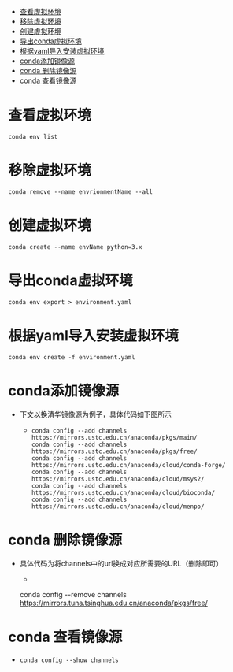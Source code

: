 <!-- START doctoc generated TOC please keep comment here to allow auto update -->
<!-- DON'T EDIT THIS SECTION, INSTEAD RE-RUN doctoc TO UPDATE -->

- [查看虚拟环境](#%E6%9F%A5%E7%9C%8B%E8%99%9A%E6%8B%9F%E7%8E%AF%E5%A2%83)
- [移除虚拟环境](#%E7%A7%BB%E9%99%A4%E8%99%9A%E6%8B%9F%E7%8E%AF%E5%A2%83)
- [创建虚拟环境](#%E5%88%9B%E5%BB%BA%E8%99%9A%E6%8B%9F%E7%8E%AF%E5%A2%83)
- [导出conda虚拟环境](#%E5%AF%BC%E5%87%BAconda%E8%99%9A%E6%8B%9F%E7%8E%AF%E5%A2%83)
- [根据yaml导入安装虚拟环境](#%E6%A0%B9%E6%8D%AEyaml%E5%AF%BC%E5%85%A5%E5%AE%89%E8%A3%85%E8%99%9A%E6%8B%9F%E7%8E%AF%E5%A2%83)
- [conda添加镜像源](#conda%E6%B7%BB%E5%8A%A0%E9%95%9C%E5%83%8F%E6%BA%90)
- [conda 删除镜像源](#conda-%E5%88%A0%E9%99%A4%E9%95%9C%E5%83%8F%E6%BA%90)
- [conda 查看镜像源](#conda-%E6%9F%A5%E7%9C%8B%E9%95%9C%E5%83%8F%E6%BA%90)

<!-- END doctoc generated TOC please keep comment here to allow auto update -->

# 查看虚拟环境

```
conda env list
```

# 移除虚拟环境

```
conda remove --name envrionmentName --all
```

# 创建虚拟环境

```
conda create --name envName python=3.x
```

# 导出conda虚拟环境

```
conda env export > environment.yaml
```

# 根据yaml导入安装虚拟环境

```
conda env create -f environment.yaml
```

# conda添加镜像源

- 下文以换清华镜像源为例子，具体代码如下图所示	

  - ```
    conda config --add channels https://mirrors.ustc.edu.cn/anaconda/pkgs/main/
    conda config --add channels https://mirrors.ustc.edu.cn/anaconda/pkgs/free/
    conda config --add channels https://mirrors.ustc.edu.cn/anaconda/cloud/conda-forge/
    conda config --add channels https://mirrors.ustc.edu.cn/anaconda/cloud/msys2/
    conda config --add channels https://mirrors.ustc.edu.cn/anaconda/cloud/bioconda/
    conda config --add channels https://mirrors.ustc.edu.cn/anaconda/cloud/menpo/

# conda 删除镜像源

- 具体代码为将channels中的url换成对应所需要的URL（删除即可）	

	- ```
  conda config --remove channels  https://mirrors.tuna.tsinghua.edu.cn/anaconda/pkgs/free/

# conda 查看镜像源

- ```
  conda config --show channels
  ```

  
